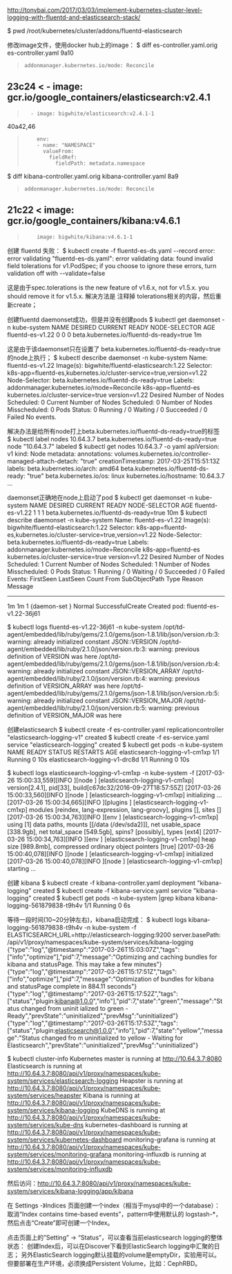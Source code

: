 <!-- toc -->

http://tonybai.com/2017/03/03/implement-kubernetes-cluster-level-logging-with-fluentd-and-elasticsearch-stack/

$ pwd
/root/kubernetes/cluster/addons/fluentd-elasticsearch

修改image文件，使用docker hub上的image：
$ diff es-controller.yaml.orig es-controller.yaml
9a10
>     addonmanager.kubernetes.io/mode: Reconcile
23c24
<       - image: gcr.io/google_containers/elasticsearch:v2.4.1
---
>       - image: bigwhite/elasticsearch:v2.4.1-1
40a42,46
>         env:
>         - name: "NAMESPACE"
>           valueFrom:
>             fieldRef:
>               fieldPath: metadata.namespace

$  diff kibana-controller.yaml.orig kibana-controller.yaml
8a9
>     addonmanager.kubernetes.io/mode: Reconcile
21c22
<         image: gcr.io/google_containers/kibana:v4.6.1
---
>         image: bigwhite/kibana:v4.6.1-1

创建 fluentd 失败：
$ kubectl create -f fluentd-es-ds.yaml --record
error: error validating "fluentd-es-ds.yaml": error validating data: found invalid field tolerations for v1.PodSpec; if you choose to ignore these errors, turn validation off with --validate=false

这是由于spec.tolerations is the new feature of v1.6.x, not for v1.5.x. you should remove it for v1.5.x.
解决方法是 注释掉 tolerations相关的内容，然后重新create；

创建fluentd daemonset成功，但是并没有创建pods
$ kubectl get daemonset -n kube-system
NAME               DESIRED   CURRENT   READY     NODE-SELECTOR                              AGE
fluentd-es-v1.22   0         0         0         beta.kubernetes.io/fluentd-ds-ready=true   1m

这是由于该daemonset只在设置了 beta.kubernetes.io/fluentd-ds-ready=true 的node上执行；
$ kubectl describe daemonset -n kube-system
Name:           fluentd-es-v1.22
Image(s):       bigwhite/fluentd-elasticsearch:1.22
Selector:       k8s-app=fluentd-es,kubernetes.io/cluster-service=true,version=v1.22
Node-Selector:  beta.kubernetes.io/fluentd-ds-ready=true
Labels:         addonmanager.kubernetes.io/mode=Reconcile
                k8s-app=fluentd-es
                kubernetes.io/cluster-service=true
                version=v1.22
Desired Number of Nodes Scheduled: 0
Current Number of Nodes Scheduled: 0
Number of Nodes Misscheduled: 0
Pods Status:    0 Running / 0 Waiting / 0 Succeeded / 0 Failed
No events.

解决办法是给所有node打上beta.kubernetes.io/fluentd-ds-ready=true的标签
$ kubectl label nodes 10.64.3.7 beta.kubernetes.io/fluentd-ds-ready=true
node "10.64.3.7" labeled
$ kubectl get  nodes 10.64.3.7 -o yaml
apiVersion: v1
kind: Node
metadata:
  annotations:
    volumes.kubernetes.io/controller-managed-attach-detach: "true"
  creationTimestamp: 2017-03-25T15:51:13Z
  labels:
    beta.kubernetes.io/arch: amd64
    beta.kubernetes.io/fluentd-ds-ready: "true"
    beta.kubernetes.io/os: linux
    kubernetes.io/hostname: 10.64.3.7
...

daemonset正确地在node上启动了pod
$ kubectl get daemonset -n kube-system
NAME               DESIRED   CURRENT   READY     NODE-SELECTOR                              AGE
fluentd-es-v1.22   1         1         1         beta.kubernetes.io/fluentd-ds-ready=true   10m
$ kubectl describe daemonset -n kube-system
Name:           fluentd-es-v1.22
Image(s):       bigwhite/fluentd-elasticsearch:1.22
Selector:       k8s-app=fluentd-es,kubernetes.io/cluster-service=true,version=v1.22
Node-Selector:  beta.kubernetes.io/fluentd-ds-ready=true
Labels:         addonmanager.kubernetes.io/mode=Reconcile
                k8s-app=fluentd-es
                kubernetes.io/cluster-service=true
                version=v1.22
Desired Number of Nodes Scheduled: 1
Current Number of Nodes Scheduled: 1
Number of Nodes Misscheduled: 0
Pods Status:    1 Running / 0 Waiting / 0 Succeeded / 0 Failed
Events:
  FirstSeen     LastSeen        Count   From            SubObjectPath   Type            Reason                  Message
  ---------     --------        -----   ----            -------------   --------        ------                  -------
  1m            1m              1       {daemon-set }                   Normal          SuccessfulCreate        Created pod: fluentd-es-v1.22-36j61

$ kubectl logs  fluentd-es-v1.22-36j61 -n kube-system
/opt/td-agent/embedded/lib/ruby/gems/2.1.0/gems/json-1.8.1/lib/json/version.rb:3: warning: already initialized constant JSON::VERSION
/opt/td-agent/embedded/lib/ruby/2.1.0/json/version.rb:3: warning: previous definition of VERSION was here
/opt/td-agent/embedded/lib/ruby/gems/2.1.0/gems/json-1.8.1/lib/json/version.rb:4: warning: already initialized constant JSON::VERSION_ARRAY
/opt/td-agent/embedded/lib/ruby/2.1.0/json/version.rb:4: warning: previous definition of VERSION_ARRAY was here
/opt/td-agent/embedded/lib/ruby/gems/2.1.0/gems/json-1.8.1/lib/json/version.rb:5: warning: already initialized constant JSON::VERSION_MAJOR
/opt/td-agent/embedded/lib/ruby/2.1.0/json/version.rb:5: warning: previous definition of VERSION_MAJOR was here

创建elasticsearch
$ kubectl create -f es-controller.yaml
replicationcontroller "elasticsearch-logging-v1" created
$ kubectl create -f es-service.yaml
service "elasticsearch-logging" created
$ kubectl get pods -n kube-system
NAME                                    READY     STATUS    RESTARTS   AGE
elasticsearch-logging-v1-cm1xp          1/1       Running   0          10s
elasticsearch-logging-v1-drc8d          1/1       Running   0          10s

$  kubectl logs  elasticsearch-logging-v1-cm1xp -n kube-system -f
[2017-03-26 15:00:33,559][INFO ][node                     ] [elasticsearch-logging-v1-cm1xp] version[2.4.1], pid[33], build[c67dc32/2016-09-27T18:57:55Z]
[2017-03-26 15:00:33,560][INFO ][node                     ] [elasticsearch-logging-v1-cm1xp] initializing ...
[2017-03-26 15:00:34,665][INFO ][plugins                  ] [elasticsearch-logging-v1-cm1xp] modules [reindex, lang-expression, lang-groovy], plugins [], sites []
[2017-03-26 15:00:34,763][INFO ][env                      ] [elasticsearch-logging-v1-cm1xp] using [1] data paths, mounts [[/data (/dev/sda2)]], net usable_space [338.9gb], net total_space [549.5gb], spins? [possibly], types [ext4]
[2017-03-26 15:00:34,763][INFO ][env                      ] [elasticsearch-logging-v1-cm1xp] heap size [989.8mb], compressed ordinary object pointers [true]
[2017-03-26 15:00:40,078][INFO ][node                     ] [elasticsearch-logging-v1-cm1xp] initialized
[2017-03-26 15:00:40,078][INFO ][node                     ] [elasticsearch-logging-v1-cm1xp] starting ...

创建 kibana
$ kubectl create -f kibana-controller.yaml
deployment "kibana-logging" created
$ kubectl create -f kibana-service.yaml
service "kibana-logging" created
$ kubectl get pods -n kube-system |grep kibana
kibana-logging-561879838-t9h4v          1/1       Running   0          6s


等待一段时间(10~20分钟左右)，kibana启动完成：
$ kubectl logs  kibana-logging-561879838-t9h4v -n kube-system -f
ELASTICSEARCH_URL=http://elasticsearch-logging:9200
server.basePath: /api/v1/proxy/namespaces/kube-system/services/kibana-logging
{"type":"log","@timestamp":"2017-03-26T15:03:07Z","tags":["info","optimize"],"pid":7,"message":"Optimizing and caching bundles for kibana and statusPage. This
 may take a few minutes"}
{"type":"log","@timestamp":"2017-03-26T15:17:51Z","tags":["info","optimize"],"pid":7,"message":"Optimization of bundles for kibana and statusPage complete in
884.11 seconds"}
{"type":"log","@timestamp":"2017-03-26T15:17:52Z","tags":["status","plugin:kibana@1.0.0","info"],"pid":7,"state":"green","message":"Status changed from uninit
ialized to green - Ready","prevState":"uninitialized","prevMsg":"uninitialized"}
{"type":"log","@timestamp":"2017-03-26T15:17:53Z","tags":["status","plugin:elasticsearch@1.0.0","info"],"pid":7,"state":"yellow","message":"Status changed fro
m uninitialized to yellow - Waiting for Elasticsearch","prevState":"uninitialized","prevMsg":"uninitialized"}


$ kubectl cluster-info
Kubernetes master is running at http://10.64.3.7:8080
Elasticsearch is running at http://10.64.3.7:8080/api/v1/proxy/namespaces/kube-system/services/elasticsearch-logging
Heapster is running at http://10.64.3.7:8080/api/v1/proxy/namespaces/kube-system/services/heapster
Kibana is running at http://10.64.3.7:8080/api/v1/proxy/namespaces/kube-system/services/kibana-logging
KubeDNS is running at http://10.64.3.7:8080/api/v1/proxy/namespaces/kube-system/services/kube-dns
kubernetes-dashboard is running at http://10.64.3.7:8080/api/v1/proxy/namespaces/kube-system/services/kubernetes-dashboard
monitoring-grafana is running at http://10.64.3.7:8080/api/v1/proxy/namespaces/kube-system/services/monitoring-grafana
monitoring-influxdb is running at http://10.64.3.7:8080/api/v1/proxy/namespaces/kube-system/services/monitoring-influxdb

然后访问：http://10.64.3.7:8080/api/v1/proxy/namespaces/kube-system/services/kibana-logging/app/kibana

在 Settings -》Indices 页面创建一个index（相当于mysql中的一个database）：
取消“Index contains time-based events”，pattern中使用默认的 logstash-*，然后点击“Create”即可创建一个Index。

点击页面上的”Setting” -> “Status”，可以查看当前elasticsearch logging的整体状态：
创建Index后，可以在Discover下看到ElasticSearch logging中汇聚的日志；
另外ElasticSearch logging默认挂载的volume是emptyDir，实验用可以。但要部署在生产环境，必须换成Persistent Volume，比如：CephRBD。
